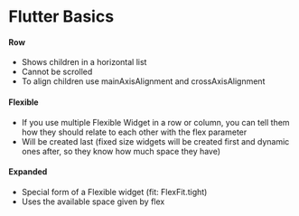# Flutter Basics

#### Row

- Shows children in a horizontal list
- Cannot be scrolled
- To align children use mainAxisAlignment and crossAxisAlignment

#### Flexible

- If you use multiple Flexible Widget in a row or column, you can tell them how they should relate to each other with the flex parameter
- Will be created last (fixed size widgets will be created first and dynamic ones after, so they know how much space they have)

#### Expanded

- Special form of a Flexible widget (fit: FlexFit.tight)
- Uses the available space given by flex

